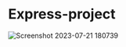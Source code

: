 # Express-project
![Screenshot 2023-07-21 180739](https://github.com/RajAditya01/Express-project/assets/101439988/25f494f4-bb12-4486-bb41-bdf04b416ec9)
